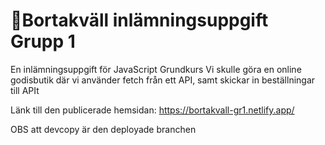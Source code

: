 # 🍭Bortakväll inlämningsuppgift Grupp 1

En inlämningsuppgift för JavaScript Grundkurs
Vi skulle göra en online godisbutik där vi använder fetch från ett API, samt skickar in beställningar till APIt

Länk till den publicerade hemsidan: https://bortakvall-gr1.netlify.app/

OBS att devcopy är den deployade branchen
